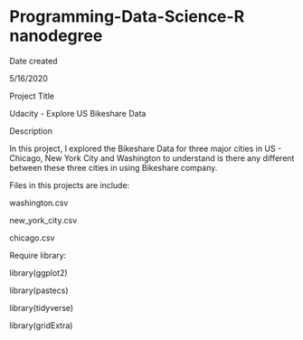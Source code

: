 # Programming-Data-Science-R nanodegree

Date created

5/16/2020

Project Title

Udacity - Explore US Bikeshare Data

Description

In this project, I explored the Bikeshare Data for three major cities in US - Chicago, New York City and Washington to understand is there any different between these three cities in using Bikeshare company.


Files in this projects are include:

washington.csv

new_york_city.csv

chicago.csv

 

Require library:


library(ggplot2)

library(pastecs)

library(tidyverse)

library(gridExtra)
